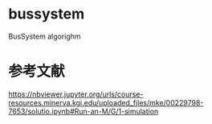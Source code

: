 # bussystem
BusSystem algorighm

# 参考文献
https://nbviewer.jupyter.org/urls/course-resources.minerva.kgi.edu/uploaded_files/mke/00229798-7653/solutio.ipynb#Run-an-M/G/1-simulation
